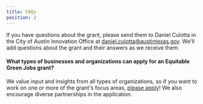 ```yaml
---
title: FAQs
position: 2
---
```


If you have questions about the grant, please send them to Daniel Culotta in the City of Austin Innovation Office at [daniel.culotta@austintexas.gov](mailto:daniel.culotta@austintexas.gov). We'll add questions about the grant and their answers as we receive them.

#### What types of businesses and organizations can apply for an Equitable Green Jobs grant?

We value input and insights from all types of organizations, so if you want to work on one or more of the grant's focus areas, [please apply](https://airtable.com/shrCIw4MYPiOezJ7j)! We also encourage diverse partnerships in the application.
